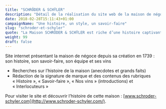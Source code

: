 ```yaml
---
title: "SCHRÖDER & SCHŸLER"
description: "Détail de la réalisation du site web de la maison de négoce SCHRÖDER et SCHŸLER"
date: 2018-02-28T15:11:43+01:00
campaignName: "Une histoire, un style, un savoir-faire"
slug: "schroder-et-schyler"
quote: "La Maison SCHRÖDER & SCHŸLER est riche d’une histoire captivante dans laquelle les grands faits du passé se déclinent en de petites anecdotes… Celles que l’on se plait à raconter et partager. Découvrez quelques extraits d’une histoire écrite au fil des siècles."
weight: 99
draft: false
---
```


Site internet présentant la maison de négoce depuis sa création en 1739 : son histoire, son savoir-faire, son équipe et ses vins

- Recherches sur l’histoire de la maison (anecdotes et grands faits)
- Rédaction de la signature de marque et des contenus des rubriques « Histoire », « Savoir-faire », « Nos vins » (introductions) et « Interlocuteurs »

Pour visiter le site et découvrir l’histoire de cette maison : [www.schroder-schyler.com](http://www.schroder-schyler.com/).
